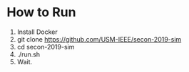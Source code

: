 # How to Run
1. Install Docker
2. git clone https://github.com/USM-IEEE/secon-2019-sim
3. cd secon-2019-sim
4. ./run.sh
5. Wait.
